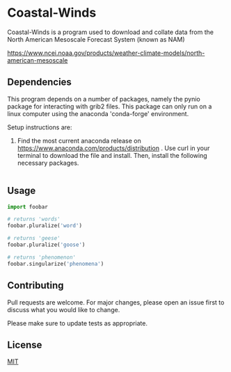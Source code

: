# Coastal-Winds

Coastal-Winds is a program used to download and collate data from the North American Mesoscale Forecast System (known as NAM)


https://www.ncei.noaa.gov/products/weather-climate-models/north-american-mesoscale

## Dependencies

This program depends on a number of packages, namely the pynio package for interacting with grib2 files.  This 
package can only run on a linux computer using the anaconda 'conda-forge' environment.

Setup instructions are:

1.  Find the most current anaconda release on https://www.anaconda.com/products/distribution .  Use curl in your 
terminal to download the file and install.  Then, install the following necessary packages.

```bash


```

## Usage

```python
import foobar

# returns 'words'
foobar.pluralize('word')

# returns 'geese'
foobar.pluralize('goose')

# returns 'phenomenon'
foobar.singularize('phenomena')
```

## Contributing
Pull requests are welcome. For major changes, please open an issue first to discuss what you would like to change.

Please make sure to update tests as appropriate.

## License
[MIT](https://choosealicense.com/licenses/mit/)
